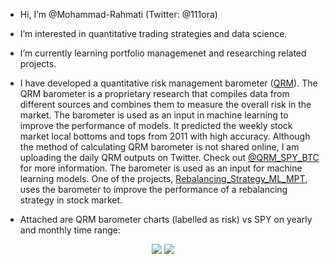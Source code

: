 - Hi, I’m @Mohammad-Rahmati (Twitter: @111ora)
- I’m interested in quantitative trading strategies and data science.
- I’m currently learning portfolio managemenet and researching related projects. 
- I have developed a quantitative risk management barometer ([QRM](https://github.com/Mohammad-Rahmati/QRM_barometer)). The QRM barometer is a proprietary research that compiles data from different sources and combines them to measure the overall risk in the market. The barometer is used as an input in machine learning to improve the performance of models. It predicted the weekly stock market local bottoms and tops from 2011 with high accuracy. Although the method of calculating QRM barometer is not shared online, I am uploading the daily QRM outputs on Twitter. Check out [@QRM_SPY_BTC](https://twitter.com/QRM_SPY_BTC) for more information. The barometer is used as an input for machine learning models. One of the projects, [Rebalancing_Strategy_ML_MPT](https://github.com/Mohammad-Rahmati/Rebalancing_Strategy_ML_MPT), uses the barometer to improve the performance of a rebalancing strategy in stock market. 

- Attached are QRM barometer charts (labelled as risk) vs SPY on yearly and monthly time range:

<p align="center">
  <img src="https://user-images.githubusercontent.com/22165051/150571523-0c90bd10-5319-4762-b632-64a12132b055.png" />
  <img src="https://user-images.githubusercontent.com/22165051/150571535-eb716c80-9f3e-43fd-9b5a-61b30f961225.png" />  
</p>
